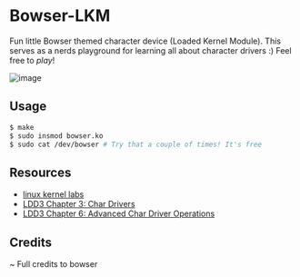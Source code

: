 # Bowser-LKM

Fun little Bowser themed character device (Loaded Kernel Module).
This serves as a nerds playground for learning all about character drivers :) Feel free to *play*!

![image](https://github.com/user-attachments/assets/07ee1032-75dd-485c-85b6-4cea73194186)

## Usage
```sh
$ make
$ sudo insmod bowser.ko
$ sudo cat /dev/bowser # Try that a couple of times! It's free
```

## Resources
- [linux kernel labs](https://linux-kernel-labs.github.io/refs/heads/master/labs/device_drivers.html)
- [LDD3 Chapter 3: Char Drivers](https://static.lwn.net/images/pdf/LDD3/ch03.pdf)
- [LDD3 Chapter 6: Advanced Char Driver Operations](https://static.lwn.net/images/pdf/LDD3/ch06.pdf)

## Credits
~ Full credits to bowser
